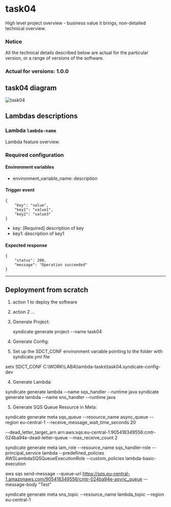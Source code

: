 # task04

High level project overview - business value it brings, non-detailed technical overview.

### Notice
All the technical details described below are actual for the particular
version, or a range of versions of the software.
### Actual for versions: 1.0.0

## task04 diagram

![task04](pics/task04_diagram.png)

## Lambdas descriptions

### Lambda `lambda-name`
Lambda feature overview.

### Required configuration
#### Environment variables
* environment_variable_name: description

#### Trigger event
```buildoutcfg
{
    "key": "value",
    "key1": "value1",
    "key2": "value3"
}
```
* key: [Required] description of key
* key1: description of key1

#### Expected response
```buildoutcfg
{
    "status": 200,
    "message": "Operation succeeded"
}
```
---

## Deployment from scratch
1. action 1 to deploy the software
2. action 2
...

1. Generate Project:

   syndicate generate project --name task04

2. Generate Config:


3. Set up the SDCT_CONF environment variable pointing to the folder with syndicate.yml file

setx SDCT_CONF C:\WORK\LABA\lambda-tasks\task04\.syndicate-config-dev

4. Generate Lambda:

syndicate generate lambda --name sqs_handler --runtime java
syndicate generate lambda --name sns_handler --runtime java

5. Generate SQS Queue Resource in Meta:

syndicate generate meta sqs_queue --resource_name async_queue --region eu-central-1 --receive_message_wait_time_seconds 20


--dead_letter_target_arn arn:aws:sqs:eu-central-1:905418349556:cmtr-024ba94e-dead-letter-queue --max_receive_count 2

syndicate generate meta iam_role --resource_name sqs_handler-role --principal_service lambda --predefined_policies AWSLambdaSQSQueueExecutionRole  --custom_policies lambda-basic-execution

aws sqs send-message --queue-url https://sqs.eu-central-1.amazonaws.com/905418349556/cmtr-024ba94e-async_queue --message-body "Test"



syndicate generate meta sns_topic --resource_name lambda_topic --region eu-central-1 